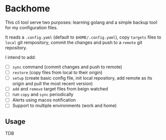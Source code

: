 # Backhome

This cli tool serve two purposes: learning golang and a simple backup tool for my configuration files.

It reads a `.config.yaml` (default to `$HOME/.config.yaml`), copy `targets` files to `local` git rempository, commit the changes and push to a `remote` git repository.

I intend to add:
 - [ ] `sync` command (commit changes and push to remote)
 - [ ] `restore` (copy files from local to their origin)
 - [ ] `setup`  (create basic config file, init local repository, add remote as its origin and pull the most recent version)
 - [ ] `add` and `remove` target files from beign watched
 - [ ] run `copy` and `sync` periodically 
 - [ ] Alerts using macos notification
 - [ ] Support to multiple environments (work and home)
  
## Usage
TDB
